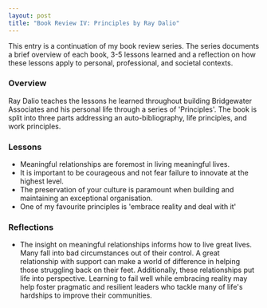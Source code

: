 ```yaml
---
layout: post
title: "Book Review IV: Principles by Ray Dalio"
---
```


This entry is a continuation of my book review series. 
The series documents a brief overview of each book, 
3-5 lessons learned and a reflection on how these lessons apply to
personal, professional, and societal contexts.

### Overview
Ray Dalio teaches the lessons he learned throughout building Bridgewater Associates and his personal life through a series of 'Principles'.
The book is split into three parts addressing an auto-bibliography, life principles, and work principles.

### Lessons
* Meaningful relationships are foremost in living meaningful lives.
* It is important to be courageous and not fear failure to innovate at the highest level.
* The preservation of your culture is paramount when building and maintaining an exceptional organisation.
* One of my favourite principles is 'embrace reality and deal with it'

### Reflections
* The insight on meaningful relationships informs how to live great lives. Many fall into bad circumstances out of their control.
A great relationship with support can make a world of difference in helping those struggling back on their feet. Additionally, these relationships put life into perspective. Learning to fail well while embracing reality may help foster pragmatic and resilient leaders who tackle many of life's hardships to improve their communities.